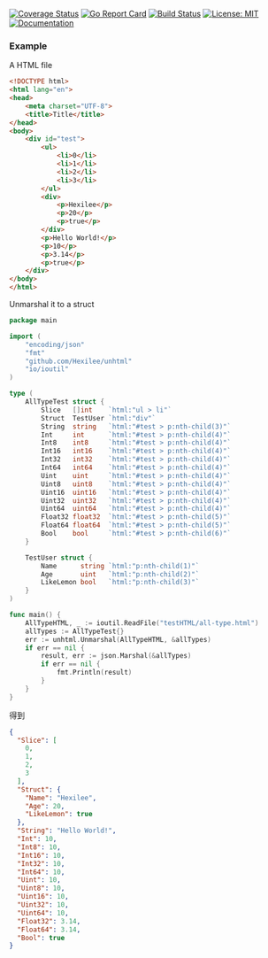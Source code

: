 [![Coverage Status](https://coveralls.io/repos/github/Hexilee/unhtml/badge.svg)](https://coveralls.io/github/Hexilee/unhtml)
[![Go Report Card](https://goreportcard.com/badge/github.com/Hexilee/unhtml)](https://goreportcard.com/report/github.com/Hexilee/unhtml)
[![Build Status](https://travis-ci.org/Hexilee/unhtml.svg?branch=master)](https://travis-ci.org/Hexilee/unhtml)
[![License: MIT](https://img.shields.io/badge/License-MIT-yellow.svg)](https://github.com/Hexilee/unhtml/blob/master/LICENSE)
[![Documentation](https://godoc.org/github.com/Hexilee/unhtml?status.svg)](https://godoc.org/github.com/Hexilee/unhtml)

### Example

A HTML file

```html
<!DOCTYPE html>
<html lang="en">
<head>
    <meta charset="UTF-8">
    <title>Title</title>
</head>
<body>
    <div id="test">
        <ul>
            <li>0</li>
            <li>1</li>
            <li>2</li>
            <li>3</li>
        </ul>
        <div>
            <p>Hexilee</p>
            <p>20</p>
            <p>true</p>
        </div>
        <p>Hello World!</p>
        <p>10</p>
        <p>3.14</p>
        <p>true</p>
    </div>
</body>
</html>
```

Unmarshal it to a struct

```go
package main

import (
	"encoding/json"
	"fmt"
	"github.com/Hexilee/unhtml"
	"io/ioutil"
)

type (
	AllTypeTest struct {
		Slice   []int    `html:"ul > li"`
		Struct  TestUser `html:"div"`
		String  string   `html:"#test > p:nth-child(3)"`
		Int     int      `html:"#test > p:nth-child(4)"`
		Int8    int8     `html:"#test > p:nth-child(4)"`
		Int16   int16    `html:"#test > p:nth-child(4)"`
		Int32   int32    `html:"#test > p:nth-child(4)"`
		Int64   int64    `html:"#test > p:nth-child(4)"`
		Uint    uint     `html:"#test > p:nth-child(4)"`
		Uint8   uint8    `html:"#test > p:nth-child(4)"`
		Uint16  uint16   `html:"#test > p:nth-child(4)"`
		Uint32  uint32   `html:"#test > p:nth-child(4)"`
		Uint64  uint64   `html:"#test > p:nth-child(4)"`
		Float32 float32  `html:"#test > p:nth-child(5)"`
		Float64 float64  `html:"#test > p:nth-child(5)"`
		Bool    bool     `html:"#test > p:nth-child(6)"`
	}

	TestUser struct {
		Name      string `html:"p:nth-child(1)"`
		Age       uint   `html:"p:nth-child(2)"`
		LikeLemon bool   `html:"p:nth-child(3)"`
	}
)

func main() {
	AllTypeHTML, _ := ioutil.ReadFile("testHTML/all-type.html")
	allTypes := AllTypeTest{}
	err := unhtml.Unmarshal(AllTypeHTML, &allTypes)
	if err == nil {
		result, err := json.Marshal(&allTypes)
		if err == nil {
			fmt.Println(result)
		}
	}
}
```

得到

```json
{
  "Slice": [
    0,
    1,
    2,
    3
  ],
  "Struct": {
    "Name": "Hexilee",
    "Age": 20,
    "LikeLemon": true
  },
  "String": "Hello World!",
  "Int": 10,
  "Int8": 10,
  "Int16": 10,
  "Int32": 10,
  "Int64": 10,
  "Uint": 10,
  "Uint8": 10,
  "Uint16": 10,
  "Uint32": 10,
  "Uint64": 10,
  "Float32": 3.14,
  "Float64": 3.14,
  "Bool": true
}
```